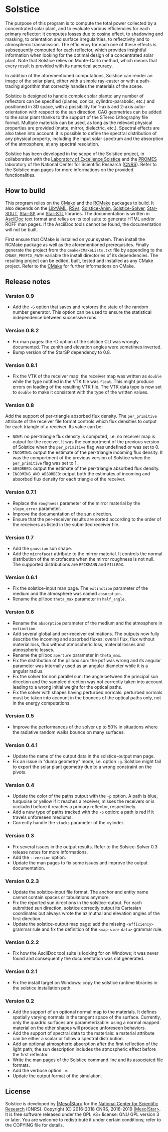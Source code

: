 # Solstice

The purpose of this program is to compute the total power collected by a
concentrated solar plant, and to evaluate various efficiencies for each primary
reflector: it computes losses due to cosine effect, to shadowing and
masking, to orientation and surface irregularities, to reflectivity and to
atmospheric transmission. The efficiency for each one of these effects is
subsequently computed for each reflector, which provides insightful information
when looking for the optimal design of a concentrated solar plant. Note that
Solstice relies on Monte-Carlo method, which means that every result is
provided with its numerical accuracy.

In addition of the aforementioned computations, Solstice can render an image of
the solar plant, either with a simple ray-caster or with a path-tracing
algorithm that correctly handles the materials of the scene.

Solstice is designed to handle complex solar plants: any number of reflectors
can be specified (planes, conics, cylindro-parabolic, etc.) and positioned in
3D space, with a possibility for 1-axis and 2-axis auto-orientation with
respect to the sun direction. CAO geometries can be added to the solar plant
thanks to the support of the STereo Lithography file format. Multiple materials
can be used, as long as the relevant physical properties are provided (matte,
mirror, dielectric, etc.). Spectral effects are also taken into account: it is
possible to define the spectral distribution of any physical property,
including the input solar spectrum and the absorption of the atmosphere, at any
spectral resolution.

Solstice has been developed in the scope of the Solstice project, in
collaboration with the
[Laboratory of Excellence Solstice](http://www.labex-solstice.fr) and the
[PROMES](http://www.promes.cnrs.fr/index.php?page=home-en) laboratory of the
National Center for Scientific Research ([CNRS](http://www.cnrs.fr/index.php)).
Refer to the Solstice man pages for more informations on the provided
functionalities.

## How to build

This program relies on the [CMake](http://www.cmake.org) and the
[RCMake](https://gitlab.com/vaplv/rcmake/) packages to build.
It also depends on the
[LibYAML](http://pyyaml.org/wiki/LibYAML),
[RSys](https://gitlab.com/vaplv/rsys/),
[Solstice-Anim](https://gitlab.com/meso-star/solstice-anim/),
[Solstice-Solver](https://gitlab.com/meso-star/solstice-solver/),
[Star-3DUT](https://gitlab.com/meso-star/star-3dut/),
[Star-SP](https://gitlab.com/meso-star/star-sp/) and
[Star-STL](https://gitlab.com/meso-star/star-stm/) libraries.
The documentation is written in
[AsciiDoc](http://www.methods.co.nz/asciidoc/) text format and relies on its
tool suite to generate HTML and/or ROFF man pages. If the AsciiDoc tools cannot
be found, the documentation will not be built.

First ensure that CMake is installed on your system. Then install the RCMake
package as well as the aforementioned prerequisites. Finally generate the
project from the `cmake/CMakeLists.txt` file by appending to the
`CMAKE_PREFIX_PATH` variable the install directories of its dependencies. The
resulting project can be edited, built, tested and installed as any CMake
project. Refer to the [CMake](https://cmake.org/documentation) for further
informations on CMake.

## Release notes

### Version 0.9

- Add the `-G` option that saves and restores the state of the random number
  generator. This option can be used to ensure the statistical independence
  between successive runs.

### Version 0.8.2

- Fix man pages: the -D option of the solstice CLI was wrongly documented. The
  zenith and elevation angles were sometimes inverted.
- Bump version of the StarSP dependency to 0.8.

### Version 0.8.1

- Fix the VTK of the receiver map: the receiver map was written as `double`
  while the type notified in the VTK file was `float`. This might produce
  errors on loading of the resulting VTK file. The VTK data type is now set to
  `double` to make it consistent with the type of the written values.

### Version 0.8

Add the support of per-triangle absorbed flux density. The `per_primitive`
attribute of the receiver file format controls which flux densities to output
for each triangle of a receiver. Its value can be:

- `NONE`: no per-triangle flux density is computed, i.e. no receiver map is
  output for the receiver. It was the comportment of the previous version of
  Solstice when the `per_primitive` flag was undefined or was set to 0.
- `INCOMING`: output the estimate of the per-triangle incoming flux density.
  It was the comportment of the previous version of Solstice when the
  `per_primitive` flag was set to 1.
- `ABSORBED`: output the estimate of the per-triangle absorbed flux density.
- `INCOMING_AND_ABSORBED`: output both the estimates of incoming and absorbed
  flux density for each triangle of the receiver.

### Version 0.7.1

- Replace the `roughness` parameter of the mirror material by the
  `slope_error` parameter.
- Improve the documentation of the sun direction.
- Ensure that the per-receiver results are sorted according to the order of the
  receivers as listed in the submitted receiver file.

### Version 0.7

- Add the `gaussian` sun shape.
- Add the `microfacet` attribute to the mirror material. It controls the normal
  distribution of the microfacets when the mirror roughness is not null. The
  supported distributions are `BECKMANN` and `PILLBOX`.

### Version 0.6.1

- Fix the solstice-input man page. The `extinction` parameter of the medium and
  the atmosphere was named `absorption`.
- Rename the pillbox `theta_max` parameter in `half_angle`.

### Version 0.6

- Rename the `absorption` parameter of the medium and the atmosphere in
  `extinction`.
- Add several global and per-receiver estimations. The outputs now fully
  describe the incoming and absorbed fluxes: overall flux, flux without
  material loss, flux without atmospheric loss, material losses and atmospheric
  losses.
- Rename the pillbox `aperture` parameter in `theta_max`.
- Fix the distribution of the pillbox sun: the pdf was wrong and its angular
  parameter was internally used as an angular diameter while it is a angular
  radius.
- Fix the solver for non parallel sun: the angle between the principal sun
  direction and the sampled direction was not correctly taken into account
  leading to a wrong initial weight for the optical paths.
- Fix the solver with shapes having perturbed normals: perturbed normals
  must be taken into account in the bounces of the optical paths only, not in
  the energy computations.

### Version 0.5

- Improve the performances of the solver up to 50% in situations where the
  radiative random walks bounce on many surfaces.

### Version 0.4.1

- Update the name of the output data in the solstice-output man page.
- Fix an issue in "dump geometry" mode, i.e. option `-g`. Solstice might fail
  to export the solar plant geometry due to a wrong constraint on the pivots.

### Version 0.4

- Update the color of the paths output with the `-p` option. A path is blue,
  turquoise or yellow if it reaches a receiver, misses the receivers or is
  occluded before it reaches a primary reflector, respectively.
- Add a new type of paths tracked with the `-p` option: a path is red if it
  travels unforeseen mediums.
- Correctly handle the `stacks` parameter of the cylinder.

### Version 0.3

- Fix several issues in the output results. Refer to the Solsice-Solver 0.3
  release notes for more informations.
- Add the `--version` option.
- Update the man pages to fix some issues and improve the output documentation.

### Version 0.2.3

- Update the solstice-input file format. The anchor and entity name cannot
  contain spaces or tabulations anymore.
- Fix the reported sun directions in the solstice-output. For each submitted
  sun direction, solstice correctly output its Cartesian coordinates but always
  wrote the azimuthal and elevation angles of the first direction.
- Update the solstice-output map page: add the missing `<efficiency>` grammar
  rule and fix the definition of the `<map-side-data>` grammar rule.

### Version 0.2.2

- Fix how the AsciiDoc tool suite is looking for on Windows; it was never found
  and consequently the documentation was not generated.

### Version 0.2.1

- Fix the install target on Windows: copy the solstice runtime libraries in the
  solstice installation path.

### Version 0.2

- Add the support of an optional normal map to the materials. It defines
  spatially varying normals in the tangent space of the surface. Currently,
  only the quadric surfaces are parameterizable: using a normal mapped material
  on the other shapes will produce unforeseen behaviors.
- Add the support of spectral data to the materials: a material attribute can be
  either a scalar or follow a spectral distribution.
- Add an optional atmospheric absorption after the first reflection of the light
  path; the sun description includes the atmospheric effect before the first
  reflector.
- Write the man pages of the Solstice command line and its associated file
  formats.
- Add the verbose option `-v`.
- Update the output format of the simulation.

## License

Solstice is developed by [|Meso|Star>](http://www.meso-star.com) for the
[National Center for Scientific Research](http://www.cnrs.fr/index.php) (CNRS).
Copyright (C) 2016-2018 CNRS, 2018-2019
[|Meso|Star>](http://www.meso-star.com). It is free software released under the
GPL v3+ license: GNU GPL version 3 or later. You are welcome to redistribute it
under certain conditions; refer to the COPYING file for details.

